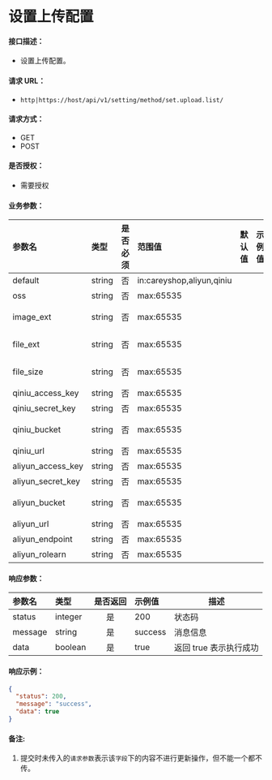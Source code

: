 # 设置上传配置

#### 接口描述：
- 设置上传配置。

#### 请求 URL：
- `http|https://host/api/v1/setting/method/set.upload.list/`

#### 请求方式：
- GET
- POST

#### 是否授权：
- 需要授权

#### 业务参数：
|参数名|类型|是否必须|范围值|默认值|示例值|描述|
|:----|:---|:---:|:-----|:-----|:-----|-----|
|default |string |否 |in:careyshop,aliyun,qiniu | | |默认资源上传模块 |
|oss |string |否 |max:65535 | | |OSS获取入口 |
|image_ext |string |否 |max:65535 | | |图片允许上传的后缀 |
|file_ext |string |否 |max:65535 | | |文件允许上传的后缀 |
|file_size |string |否 |max:65535 | | |本地上传附件大小限制(2M) |
|qiniu_access_key |string |否 |max:65535 | | |用于签名的公钥 |
|qiniu_secret_key |string |否 |max:65535 | | |用于签名的私钥 |
|qiniu_bucket |string |否 |max:65535 | | |请保证Bucket为可公共读取 |
|qiniu_url |string |否 |max:65535 | | |对外访问域名 |
|aliyun_access_key |string |否 |max:65535 | | |AccessKeyID |
|aliyun_secret_key |string |否 |max:65535 | | |AccessKeySecret |
|aliyun_bucket |string |否 |max:65535 | | |请保证Bucket为可公共读取 |
|aliyun_url |string |否 |max:65535 | | |对外访问域名 |
|aliyun_endpoint |string |否 |max:65535 | | |EndPoint |
|aliyun_rolearn |string |否 |max:65535 | | |RoleArn |

#### 响应参数：
|参数名|类型|是否返回|示例值|描述|
|:-----|:-----|:---:|:-----|-----|
|status |integer |是 |200 |状态码 |
|message |string |是 |success |消息信息 |
|data |boolean |是 |true |返回 true 表示执行成功 |

#### 响应示例：
```json
{
  "status": 200,
  "message": "success",
  "data": true
}
```

#### 备注:
1. 提交时未传入的`请求参数`表示该`字段`下的内容不进行更新操作，但不能一个都不传。